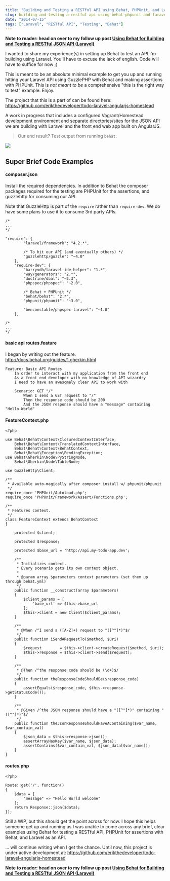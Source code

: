 ```yaml
---
title: "Building and Testing a RESTful API using Behat, PHPUnit, and Laravel - Part 1"
slug: building-and-testing-a-restful-api-using-behat-phpunit-and-laravel-part-1
date: "2014-07-15"
tags: ["Laravel", "RESTful API", "Testing", "Behat"]
---
```


**Note to reader: head on over to my follow up post [Using Behat for Building and Testing a RESTful JSON API (Laravel)](http://erikaybar.name/behat-for-testing-laravel-restful-json-api/)**

I wanted to share my experience(s) in setting up Behat to test an API I'm building using Laravel. You'll have to excuse the lack of english. Code will have to suffice for now ;)

This is meant to be an absolute minimal example to get you up and running hitting your Laravel API using GuzzlePHP with Behat and making assertions with PHPUnit. This is *not meant to be* a comprehensive "this is the right way to test" example. Enjoy.

The project that this is a part of can be found here: https://github.com/erikthedeveloper/todo-laravel-angularjs-homestead

A work in progress that includes a configured Vagrant/Homestead development environment and separate directories/sites for the JSON API we are building with Laravel and the front end web app built on AngularJS.

> Our end result? Test output from running `behat`.

![](/content/images/2014/Jul/1__eaybar_Eriks_MBA____Projects_GitHub_Repos_Misc_erikthedeveloper_todo_laravel_angularjs_homestead_TheApp_LaravelApi__zsh_.png)

## Super Brief Code Examples

#### composer.json

Install the required dependencies. In addition to Behat the composer packages required for the testing are PHPUnit for the assertions, and guzzlehttp for consuming our API.

Note that GuzzleHttp is part of the `require` rather than `require-dev`. We do have some plans to use it to consume 3rd party APIs.

```language-javascript
/*
...
*/

"require": {
		"laravel/framework": "4.2.*",
        
        /* To hit our API (and eventually others) */
        "guzzlehttp/guzzle": "~4.0"
	},
    "require-dev": {
        "barryvdh/laravel-ide-helper": "1.*",
        "way/generators": "2.*",
        "doctrine/dbal": "~2.3",
        "phpspec/phpspec": "~2.0",
        
        /* Behat + PHPUnit */
        "behat/behat": "2.*",
        "phpunit/phpunit": "~3.0",
        
        "benconstable/phpspec-laravel": "~1.0"
    },
   
/*
...
*/
```

#### basic api routes.feature

I began by writing out the feature. http://docs.behat.org/guides/1.gherkin.html

```language-php
Feature: Basic API Routes
    In order to interact with my application from the front end
    As a front end developer with no knowledge of API wizardry
    I need to have an awesomely clear API to work with

    Scenario: GET "/"
        When I send a GET request to "/"
        Then the response code should be 200
        And the JSON response should have a "message" containing "Hello World"
```


#### FeatureContext.php
```language-php
<?php

use Behat\Behat\Context\ClosuredContextInterface,
    Behat\Behat\Context\TranslatedContextInterface,
    Behat\Behat\Context\BehatContext,
    Behat\Behat\Exception\PendingException;
use Behat\Gherkin\Node\PyStringNode,
    Behat\Gherkin\Node\TableNode;

use GuzzleHttp\Client;

/**
 * Available auto-magically after composer install w/ phpunit/phpunit
 */
require_once 'PHPUnit/Autoload.php';
require_once 'PHPUnit/Framework/Assert/Functions.php';

/**
 * Features context.
 */
class FeatureContext extends BehatContext
{

    protected $client;

    protected $response;

    protected $base_url = 'http://api.my-todo-app.dev';

    /**
     * Initializes context.
     * Every scenario gets its own context object.
     *
     * @param array $parameters context parameters (set them up through behat.yml)
     */
    public function __construct(array $parameters)
    {
        $client_params = [
            'base_url' => $this->base_url
        ];
        $this->client = new Client($client_params);
    }

    /**
     * @When /^I send a ([A-Z]+) request to "([^"]*)"$/
     */
    public function iSendARequestTo($method, $uri)
    {
        $request        = $this->client->createRequest($method, $uri);
        $this->response = $this->client->send($request);
    }

    /**
     * @Then /^the response code should be (\d+)$/
     */
    public function theResponseCodeShouldBe($response_code)
    {
        assertEquals($response_code, $this->response->getStatusCode());
    }

    /**
     * @Given /^the JSON response should have a "([^"]*)" containing "([^"]*)"$/
     */
    public function theJsonResponseShouldHaveAContaining($var_name, $var_contain_val)
    {
        $json_data = $this->response->json();
        assertArrayHasKey($var_name, $json_data);
        assertContains($var_contain_val, $json_data[$var_name]);
    }
}

```

#### routes.php
```language-php
<?php

Route::get('/', function()
{
    $data = [
        "message" => "Hello World welcome"
    ];
	return Response::json($data);
});
```


Still a WIP, but this should get the point across for now. I hope this helps someone get up and running as I was unable to come across any brief, clear examples using Behat for testing a RESTful API, PHPUnit for assertions with Behat, and Laravel as an API.

... will continue writing when I get the chance. Until now, this project is under active development at: https://github.com/erikthedeveloper/todo-laravel-angularjs-homestead


**Note to reader: head on over to my follow up post [Using Behat for Building and Testing a RESTful JSON API (Laravel)](http://erikaybar.name/behat-for-testing-laravel-restful-json-api/)**
